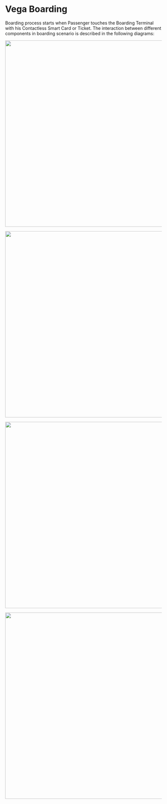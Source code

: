 # Vega Boarding
Boarding process starts when Passenger touches the Boarding Terminal with his Contactless Smart Card or Ticket. The interaction between different components in boarding scenario is described in the following diagrams:  

<p align="center">
  <img width="600px" src="https://cloud.githubusercontent.com/assets/5632544/20387633/56aaa670-acc1-11e6-9d72-27546fbc0fc8.png"/>
</p>

<p align="center">
  <img width="600px" src="https://cloud.githubusercontent.com/assets/5632544/20387647/64cee4a0-acc1-11e6-9642-092c3d6bdc89.png"/>
</p>

<p align="center">
  <img width="600px" src="https://cloud.githubusercontent.com/assets/5632544/20387655/743f5d34-acc1-11e6-9784-4d698bc3505f.png"/>
</p>

<p align="center">
  <img width="600px" src="https://cloud.githubusercontent.com/assets/5632544/20387662/7a9adde8-acc1-11e6-90f8-1a032e32c1b1.png"/>
</p>